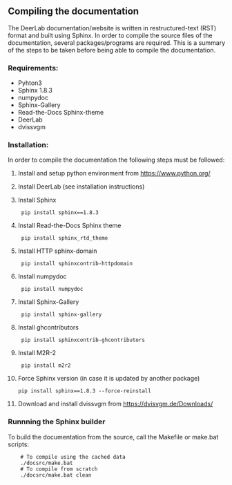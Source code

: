## Compiling the documentation

The DeerLab documentation/website is written in restructured-text (RST) format and built using Sphinx. In order to compile the source files of the documentation, several packages/programs are required. This is a summary of the steps to be taken before being able to compile the documentation.

### Requirements: 
  * Pyhton3
  * Sphinx 1.8.3
  * numpydoc
  * Sphinx-Gallery
  * Read-the-Docs Sphinx-theme
  * DeerLab
  * dvissvgm

### Installation:

In order to compile the documentation the following steps must be followed:

1) Install and setup python environment from https://www.python.org/

2) Install DeerLab (see installation instructions)

3) Install Sphinx

        pip install sphinx==1.8.3

4) Install Read-the-Docs Sphinx theme
    
        pip install sphinx_rtd_theme

5) Install HTTP sphinx-domain
    
        pip install sphinxcontrib-httpdomain

6) Install numpydoc
    
        pip install numpydoc

7) Install Sphinx-Gallery
    
        pip install sphinx-gallery
        
8) Install ghcontributors

        pip install sphinxcontrib-ghcontributors

9) Install M2R-2
    
        pip install m2r2

10) Force Sphinx version (in case it is updated by another package)

        pip install sphinx==1.8.3 --force-reinstall

11) Download and install dvissvgm from https://dvisvgm.de/Downloads/
		
### Runnning the Sphinx builder

To build the documentation from the source, call the Makefile or make.bat scripts:

        # To compile using the cached data
        ./docsrc/make.bat    
        # To compile from scratch
        ./docsrc/make.bat clean    
